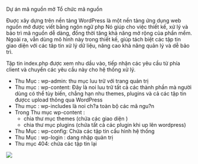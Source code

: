 Dự án mã nguồn mở
Tổ chức mã nguồn

Ðuợc xây dựng trên nền tảng WordPress là một nền tảng ứng dụng web nguồn mở được viết bằng ngôn ngữ php
Nó giúp cho việc thiết kế, xử lý và bảo trì mã nguồn dễ dàng, đồng thời tăng khả năng mở rộng của phần mềm.  Ngoài ra, vẫn dùng mô hình này trong thiết kế, 
giúp tách biệt các tập tin giao diện với các tâp tin xử lý dữ liệu, nâng cao khả năng quản lý và dễ bảo trì.


Tập tin index.php được xem nhu dầu vào, tiếp nhận các yêu cầu từ phía client và chuyển các yêu cầu này cho hệ thống xử lý.

+ Thu Mục : wp-admin: thu mục luu trữ với trang quản trị 
+ Thu mục : wp-content: Ðây là noi luu trữ tất cả các thành phần mà người dùng có thể tùy biến, chẳng hạn nhu themes, plugins và cả các tập tin đượcc upload thông qua WordPress
+ Thu mục : wp-includes là noi ch?a toàn bộ các mã ngu?n
+ Trong Thu mục wp-content : 
  -  chia thư mục themes (chứa các giao diện )
  -  chia thư mục plugins (chứa tất cả các plugin khi up lên  wordpress)
+ Thu Mục : wp-config: Chứa các tập tin cấu hình hệ thống
+ Thu Mục : wp-login : dang nhập quản trị 
+ Thu mục 404: chứa các tập tin lại
<img src="https://scontent.fdad3-2.fna.fbcdn.net/v/t34.0-12/20136707_667127373491904_763911066_n.png?oh=d5c6a576f4b658ad13d7965758603f20&oe=596D464D">
